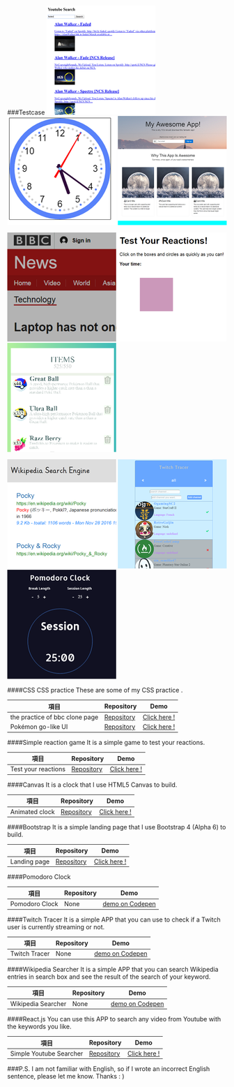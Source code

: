 ###Testcase
<a href="https://arcobalenoi27.github.io/react-practice-demo/react-redux-youtube-api/"><img src="./images/readme/youtube_search.png" seq="1" title="Youtube Search" alt="youtube_search" width="250" height="250"></a>
<a href="https://arcobalenoi27.github.io/canvas-practice/clock-with-canvas/"><img src="./images/readme/animated_clock.png" seq="2" title="Animated clock" alt="Animated clock" width="250" height="250"></a>
<a href="https://arcobalenoi27.github.io/complete-web-developer-course/5-Bootstrap4/8.project-app-landing%20page/"><img src="./images/readme/landing_page_bootstrap.png" seq="3" title="Simple Landing Page" alt="Simple Landing Page" width="250" height="250"></a>

<a href="https://arcobalenoi27.github.io/complete-web-developer-course/2-css/12.bbc/"><img src="./images/readme/bbc.png" seq="4" title="practice of BBC clone page" alt="practice of BBC clone page" width="250" height="250"></a>
<a href="https://arcobalenoi27.github.io/complete-web-developer-course/3-javascript/15.external%20javascript/"><img src="./images/readme/test_your_reactions.png" seq="5" title="Test your reactions" alt="Test your reactions" width="250" height="250"></a>
<a href="https://arcobalenoi27.github.io/complete-web-developer-course/css-layout-practice/pokemon-ui-itemList-RWD/"><img src="./images/readme/pokemongoUI.png" seq="6" title="Pokémon go-like UI" alt="Pokémon go-like UI" width="250" height="250"></a>

<a href="http://codepen.io/arcobalenoi27/full/rLAAYd/"><img src="./images/readme/wikipedia_search.png" seq="7" title="Wikipedia Searcher" alt="Wikipedia Searcher" width="250" height="250"></a>
<a href="http://codepen.io/arcobalenoi27/full/LkJyjO/"><img src="./images/readme/twitch_tracer.png" seq="8" title="Twitch Tracer" alt="Twitch Tracer" width="250" height="250"></a>
<a href="http://codepen.io/arcobalenoi27/full/JRONmB/"><img src="./images/readme/pomodoro_clock.png" seq="9" title="Pomodoro Clock" alt="Pomodoro Clock" width="250" height="250"></a>


####CSS
CSS practice
These are some of my CSS practice .

| 項目  |  Repository  |  Demo
 --- | --- | --- 
 the practice of  bbc clone page   | [Repository](https://github.com/arcobalenoi27/complete-web-developer-course/tree/master/2-css/12.bbc) |  [Click here !](https://arcobalenoi27.github.io/complete-web-developer-course/2-css/12.bbc/)
 Pokémon go-like UI   | [Repository](https://github.com/arcobalenoi27/complete-web-developer-course/tree/master/css-layout-practice/pokemon-ui-itemList-RWD) |  [Click here !](https://arcobalenoi27.github.io/complete-web-developer-course/css-layout-practice/pokemon-ui-itemList-RWD/)
####Simple reaction game
It is a simple game to test your reactions.

 項目  |  Repository  |  Demo
 --- | --- | --- 
 Test your reactions | [Repository](https://github.com/arcobalenoi27/complete-web-developer-course/tree/master/3-javascript/15.external%20javascript) |  [Click here !](https://arcobalenoi27.github.io/complete-web-developer-course/3-javascript/15.external%20javascript/)
 
####Canvas
It is a clock that I use HTML5 Canvas to build.

 項目  |  Repository  |  Demo
 --- | --- | --- 
 Animated clock | [Repository](https://github.com/arcobalenoi27/canvas-practice/tree/master/clock-with-canvas) |  [Click here !](https://arcobalenoi27.github.io/canvas-practice/clock-with-canvas/)
####Bootstrap
It is a simple landing page that I use Bootstrap 4 (Alpha 6) to build.

 項目  |  Repository  |  Demo
 --- | --- | --- 
 Landing page | [Repository](https://github.com/arcobalenoi27/complete-web-developer-course/tree/master/5-Bootstrap4) |  [Click here !](https://arcobalenoi27.github.io/complete-web-developer-course/5-Bootstrap4/8.project-app-landing%20page/)
 
####Pomodoro Clock

 項目  |  Repository  |  Demo
 --- | --- | --- 
 Pomodoro Clock | None |  [demo on Codepen ](http://codepen.io/arcobalenoi27/full/JRONmB/)
 
####Twitch Tracer
It is a simple APP that you can  use to check  if a Twitch user is currently streaming or not. 

 項目  |  Repository  |  Demo
 --- | --- | --- 
 Twitch Tracer | None |  [demo on Codepen ](http://codepen.io/arcobalenoi27/full/LkJyjO/)
####Wikipedia Searcher
It is a simple APP that you can search Wikipedia entries in search box and see the result of the search of your keyword.

 項目  |  Repository  |  Demo
 --- | --- | --- 
 Wikipedia Searcher | None |  [demo on Codepen ](http://codepen.io/arcobalenoi27/full/rLAAYd/)
####React.js
You can use this APP to search any  video from Youtube with the keywords you like.

 項目  |  Repository  |  Demo
 --- | --- | --- 
 Simple Youtube Searcher | [Repository](https://github.com/arcobalenoi27/react-practice-demo) |  [Click here !](https://arcobalenoi27.github.io/react-practice-demo/react-redux-youtube-api/)

###P.S.
I am not familiar with English, so if I wrote an incorrect English sentence, please let me know. Thanks : )